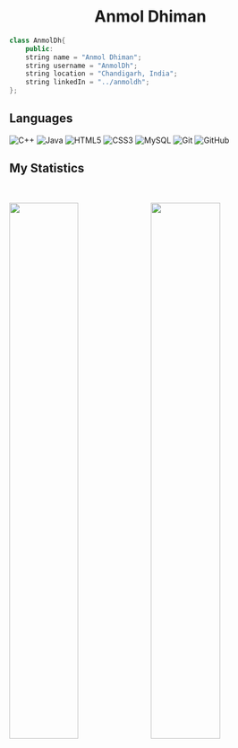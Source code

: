 <h1 align="center">
  <b>Anmol Dhiman</b>
</h1>

```C++
class AnmolDh{
    public:
    string name = "Anmol Dhiman";
    string username = "AnmolDh";
    string location = "Chandigarh, India";
    string linkedIn = "../anmoldh";
};
```

## Languages
![C++](https://img.shields.io/badge/-C++-00599C?style=flat-square&logo=c)
![Java](https://img.shields.io/badge/-Java-E34A86?style=flat-square&logo=coffeescript)
![HTML5](https://img.shields.io/badge/-HTML5-E34F26?style=flat-square&logo=html5&logoColor=white)
![CSS3](https://img.shields.io/badge/-CSS3-1572B6?style=flat-square&logo=css3)
![MySQL](https://img.shields.io/badge/-MySQL-black?style=flat-square&logo=mysql)
![Git](https://img.shields.io/badge/-Git-black?style=flat-square&logo=git)
![GitHub](https://img.shields.io/badge/-GitHub-181717?style=flat-square&logo=github)

## My Statistics

<br/>
<p align="left">
  <img width="49.5%" src="https://github-readme-stats.vercel.app/api?username=Anmoldh&show_icons=true&theme=gruvbox&hide_border=true" />
  <img width="49.5%" src="https://github-readme-streak-stats.herokuapp.com/?user=Anmoldh&theme=gruvbox&hide_border=true" />
</p>
<br>

<!-- ![Anmol's Activity Graph](https://activity-graph.herokuapp.com/graph?username=Anmoldh&custom_title=Anmol's%20Contribution%20Graph&theme=gruvbox&bg_color=282828&hide_border=true&line=d1a01f&point=c58545) -->

